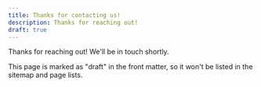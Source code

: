 ```yaml
---
title: Thanks for contacting us!
description: Thanks for reaching out!
draft: true
---
```


Thanks for reaching out!  We'll be in touch shortly.

This page is marked as "draft" in the front matter, so it won't be listed in the sitemap
and page lists.